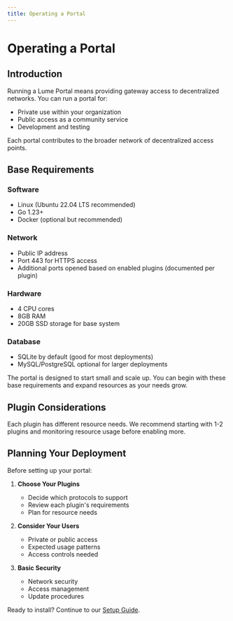```yaml
---
title: Operating a Portal
---
```


# Operating a Portal

## Introduction

Running a Lume Portal means providing gateway access to decentralized networks. You can run a portal for:
- Private use within your organization
- Public access as a community service
- Development and testing

Each portal contributes to the broader network of decentralized access points.

## Base Requirements

### Software
- Linux (Ubuntu 22.04 LTS recommended)
- Go 1.23+
- Docker (optional but recommended)

### Network
- Public IP address
- Port 443 for HTTPS access
- Additional ports opened based on enabled plugins (documented per plugin)

### Hardware
- 4 CPU cores
- 8GB RAM
- 20GB SSD storage for base system

### Database
- SQLite by default (good for most deployments)
- MySQL/PostgreSQL optional for larger deployments

The portal is designed to start small and scale up. You can begin with these base requirements and expand resources as your needs grow.

## Plugin Considerations 

Each plugin has different resource needs. We recommend starting with 1-2 plugins and monitoring resource usage before enabling more.

## Planning Your Deployment

Before setting up your portal:

1. **Choose Your Plugins**
   - Decide which protocols to support
   - Review each plugin's requirements
   - Plan for resource needs

2. **Consider Your Users**
   - Private or public access
   - Expected usage patterns
   - Access controls needed

3. **Basic Security**
   - Network security
   - Access management
   - Update procedures

Ready to install? Continue to our [Setup Guide](/operators/setup).
